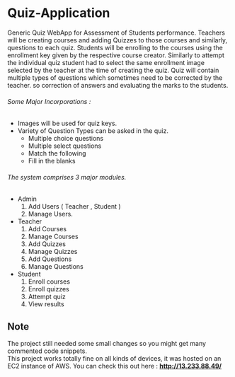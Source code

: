 # Quiz-Application

Generic Quiz WebApp for Assessment of Students performance. Teachers will be creating courses and adding Quizzes to those courses and similarly, questions to each quiz. Students will be enrolling to the courses using the enrollment key given by the respective course creator. Similarly to attempt the individual quiz student had to select the same enrollment image selected by the teacher at the time of creating the quiz. Quiz will contain multiple types of questions which sometimes need to be corrected by the teacher. so correction of answers and evaluating the marks to the students. 

###### Some Major Incorporations :
* Images will be used for quiz keys. 
* Variety of Question Types can be asked in the quiz.
  * Multiple choice questions
  * Multiple select questions
  * Match the following
  * Fill in the blanks

###### The system comprises 3 major modules.
  * Admin
    1. Add Users ( Teacher , Student )
    1. Manage Users.
  * Teacher
    1. Add Courses
    1. Manage Courses
    1. Add Quizzes
    1. Manage Quizzes
    1. Add Questions
    1. Manage Questions
  * Student
    1. Enroll courses
    1. Enroll quizzes
    1. Attempt quiz
    1. View results

## Note
The project still needed some small changes so you might get many commented code snippets.  
This project works totally fine on all kinds of devices, it was hosted on an EC2 instance of AWS.
You can check this out here : **http://13.233.88.49/**
